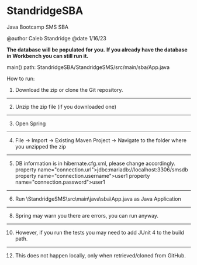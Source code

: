 # StandridgeSBA
Java Bootcamp SMS SBA

@author Caleb Standridge
@date 1/16/23

**The database will be populated for you.** 
**If you already have the database in Workbench you can still run it.**

main() path: StandridgeSBA/StandridgeSMS/src/main/sba/App.java

How to run:
1. Download the zip or clone the Git repository.
---------------------------------------------
2. Unzip the zip file (if you downloaded one)
---------------------------------------------
3. Open Spring
---------------------------------------------
4. File -> Import -> Existing Maven Project -> Navigate to the folder where you unzipped the zip
---------------------------------------------
5. DB information is in hibernate.cfg.xml, please change accordingly.
property name="connection.url">jdbc:mariadb://localhost:3306/smsdb</property>
property name="connection.username">user1</property>
property name="connection.password">user1</property>
---------------------------------------------
6. Run \StandridgeSMS\src\main\java\sba\App.java as Java Application
---------------------------------------------
8. Spring may warn you there are errors, you can run anyway.
---------------------------------------------
10. However, if you run the tests you may need to add JUnit 4 to the build path.
---------------------------------------------
12. This does not happen locally, only when retrieved/cloned from GitHub.

